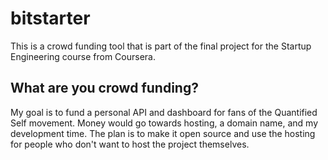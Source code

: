 bitstarter
==========

This is a crowd funding tool that is part of the final project for the Startup Engineering course from Coursera.

## What are you crowd funding?

My goal is to fund a personal API and dashboard for fans of the Quantified Self movement. Money would go towards hosting, a domain name, and my development time. The plan is to make it open source and use the hosting for people who don't want to host the project themselves.
